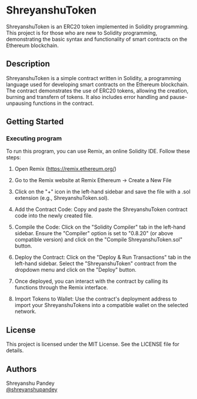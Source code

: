 # ShreyanshuToken

ShreyanshuToken is an ERC20 token implemented in Solidity programming. This project is for those who are new to Solidity programming, demonstrating the basic syntax and functionality of smart contracts on the Ethereum blockchain.

## Description

ShreyanshuToken is a simple contract written in Solidity, a programming language used for developing smart contracts on the Ethereum blockchain. The contract demonstrates the use of ERC20 tokens, allowing the creation, burning and transfern of tokens. It also includes error handling and pause-unpausing functions in the contract.

## Getting Started

### Executing program

To run this program, you can use Remix, an online Solidity IDE. Follow these steps:

1. Open Remix (https://remix.ethereum.org/)

2. Go to the Remix website at Remix Ethereum -> Create a New File

3. Click on the "+" icon in the left-hand sidebar and save the file with a .sol extension (e.g., ShreyanshuToken.sol).

4. Add the Contract Code: Copy and paste the ShreyanshuToken contract code into the newly created file.

5. Compile the Code: Click on the "Solidity Compiler" tab in the left-hand sidebar. Ensure the "Compiler" option is set to "0.8.20" (or above compatible version) and click on the "Compile ShreyanshuToken.sol" button.

6. Deploy the Contract: Click on the "Deploy & Run Transactions" tab in the left-hand sidebar. Select the "ShreyanshuToken" contract from the dropdown menu and click on the "Deploy" button.

7. Once deployed, you can interact with the contract by calling its functions through the Remix interface.

8. Import Tokens to Wallet: Use the contract's deployment address to import your ShreyanshuTokens into a compatible wallet on the selected network.

## License
This project is licensed under the MIT License. See the LICENSE file for details.

## Authors

Shreyanshu Pandey <br> [@shreyanshupandey](pandeyrishi562@gmail.com)
